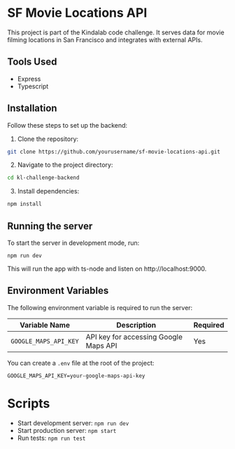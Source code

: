 # SF Movie Locations API

This project is part of the Kindalab code challenge. It serves data for movie filming locations in San Francisco and integrates with external APIs.

## Tools Used

- Express
- Typescript

## Installation

Follow these steps to set up the backend:

1. Clone the repository:

```bash
git clone https://github.com/yourusername/sf-movie-locations-api.git
```

2. Navigate to the project directory:

```bash
cd kl-challenge-backend
```

3. Install dependencies:

```bash
npm install
```

## Running the server

To start the server in development mode, run:

```
npm run dev
```

This will run the app with ts-node and listen on http://localhost:9000.

## Environment Variables

The following environment variable is required to run the server:

| Variable Name         | Description                           | Required |
| --------------------- | ------------------------------------- | -------- |
| `GOOGLE_MAPS_API_KEY` | API key for accessing Google Maps API | Yes      |

You can create a `.env` file at the root of the project:

```
GOOGLE_MAPS_API_KEY=your-google-maps-api-key
```

# Scripts

- Start development server: `npm run dev`
- Start production server: `npm start`
- Run tests: `npm run test`
